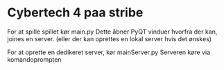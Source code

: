 # Cybertech 4 paa stribe

For at spille spillet kør main.py
Dette åbner PyQT vinduer hvorfra der kan, joines en server.
(eller der kan oprettes en lokal server hvis det ønskes)

For at oprette en dedikeret server, kør mainServer.py
Serveren køre via komandoprompten